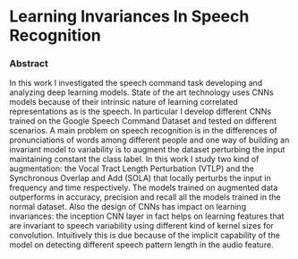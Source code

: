 # Learning Invariances In Speech Recognition

### Abstract
In this work I investigated the speech command task developing and analyzing deep learning models. State of the art technology uses CNNs models because of their intrinsic nature of learning correlated representations as is the speech. In particular I develop different CNNs trained on the Google Speech Command Dataset and tested on different scenarios. A main problem on speech recognition is in the differences of pronunciations of words among different people and one way of building an invariant model to variability is to augment the dataset perturbing the input maintaining constant the class label. In this work I study two kind of augmentation: the Vocal Tract Length Perturbation (VTLP) and the Synchronous Overlap and Add (SOLA) that locally perturbs the input in frequency and time respectively. The models trained on augmented data outperforms in accuracy, precision and recall all the models trained in the normal dataset. Also the design of CNNs has impact on learning invariances: the inception CNN layer in fact helps on learning features that are invariant to speech variability using different kind of kernel sizes for convolution. Intuitively this is due because of the implicit capability of the model on detecting different speech pattern length in the audio feature.
